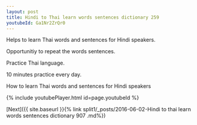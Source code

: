 ```yaml
---
layout: post
title: Hindi to Thai learn words sentences dictionary 259 
youtubeId: Ga1Nr2ZrQr0
---
```

 
 
Helps to learn Thai words and sentences for Hindi speakers.

Opportunitiy to repeat the words sentences. 

Practice Thai language. 
 
10 minutes practice every day. 
 
How to learn Thai words and sentences for Hindi speakers 
 
{% include youtubePlayer.html id=page.youtubeId %}
 
 
[Next]({{ site.baseurl }}{% link  split1/_posts/2016-06-02-Hindi to thai learn words sentences dictionary 907 .md%})
 
